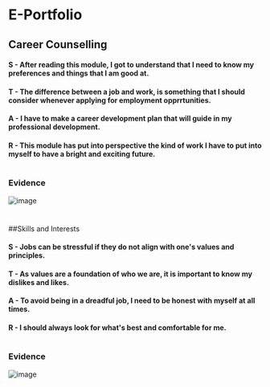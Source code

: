 # E-Portfolio
## Career Counselling
#### S - After reading this module, I got to understand that I need to know my preferences and things that I am good at.
#### T - The difference between a job and work, is something that I should consider whenever applying for employment opprrtunities. 
#### A - I have to make a career development plan that will guide in my professional development.
#### R - This module has put into perspective the kind of work I have to put into myself to have a bright and exciting future.
#
### Evidence
![image](https://github.com/user-attachments/assets/e90ec02d-a45a-4ea4-90e5-515b5cceff5b)
#
##Skills and Interests
#### S - Jobs can be stressful if they do not align with one's values and principles.
#### T - As values are a foundation of who we are, it is important to know my dislikes and likes.
#### A - To avoid being in a dreadful job, I need to be honest with myself at all times. 
#### R - I should always look for what's best and comfortable for me.
#
### Evidence
![image](https://github.com/user-attachments/assets/9f290108-a9c3-44ad-8bf1-e433cb0cc2da)

